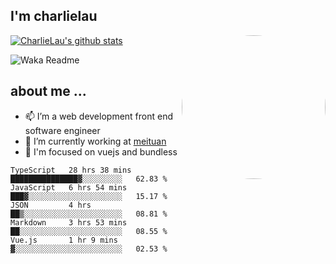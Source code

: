 
<h2>I'm charlielau</h2>
<img align='right' style="border-radius:50%" src="https://avatars1.githubusercontent.com/u/44078251?s=460&u=6b4f1c257663e44063b0b6a21c9c94f45bcfdcc7&v=4" width="230">

[![CharlieLau's github stats](https://github-readme-stats.vercel.app/api?username=charlielau)](https://github.com/charlielau/github-readme-stats)


![Waka Readme](https://github.com/CharlieLau/charlielau/workflows/Waka%20Readme/badge.svg)

## about me ...
- 📫 I’m a web development front end software engineer
- 🔭 I’m currently working at  <a href="https://www.meituan.com">meituan</a>
- 🔭 I'm focused on vuejs and bundless

<!-- <p align="center">
  <a href="https://github.com/charlielau" class="rich-diff-level-one">
    <img src="https://github-readme-stats.vercel.app/api?username=charlielau&title_color=333&text_color=777" alt="CharlieLau" >
  </a>
</p> -->

<!--START_SECTION:waka-->
```text
TypeScript   28 hrs 38 mins  ███████████████▓░░░░░░░░░   62.83 % 
JavaScript   6 hrs 54 mins   ███▓░░░░░░░░░░░░░░░░░░░░░   15.17 % 
JSON         4 hrs           ██▒░░░░░░░░░░░░░░░░░░░░░░   08.81 % 
Markdown     3 hrs 53 mins   ██░░░░░░░░░░░░░░░░░░░░░░░   08.55 % 
Vue.js       1 hr 9 mins     ▓░░░░░░░░░░░░░░░░░░░░░░░░   02.53 % 
```
<!--END_SECTION:waka-->
